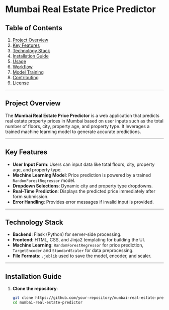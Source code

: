 # **Mumbai Real Estate Price Predictor**

## **Table of Contents**
1. [Project Overview](#project-overview)
2. [Key Features](#key-features)
3. [Technology Stack](#technology-stack)
4. [Installation Guide](#installation-guide)
5. [Usage](#usage)
6. [Workflow](#workflow)
7. [Model Training](#model-training)
8. [Contributing](#contributing)
9. [License](#license)

---

## **Project Overview**
The **Mumbai Real Estate Price Predictor** is a web application that predicts real estate property prices in Mumbai based on user inputs such as the total number of floors, city, property age, and property type. It leverages a trained machine learning model to generate accurate predictions.

---

## **Key Features**
- **User Input Form**: Users can input data like total floors, city, property age, and property type.
- **Machine Learning Model**: Price prediction is powered by a trained `RandomForestRegressor` model.
- **Dropdown Selections**: Dynamic city and property type dropdowns.
- **Real-Time Prediction**: Displays the predicted price immediately after form submission.
- **Error Handling**: Provides error messages if invalid input is provided.

---

## **Technology Stack**
- **Backend**: Flask (Python) for server-side processing.
- **Frontend**: HTML, CSS, and Jinja2 templating for building the UI.
- **Machine Learning**: `RandomForestRegressor` for price prediction, `TargetEncoder` and `StandardScaler` for data preprocessing.
- **File Formats**: `.joblib` used to save the model, encoder, and scaler.

---

## **Installation Guide**
1. **Clone the repository**:
   ```bash
   git clone https://github.com/your-repository/mumbai-real-estate-predictor.git
   cd mumbai-real-estate-predictor
